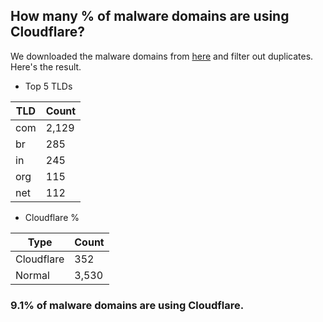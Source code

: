 ## How many % of malware domains are using Cloudflare?


We downloaded the malware domains from [here](https://urlhaus.abuse.ch) and filter out duplicates.
Here's the result.


[//]: # (start replacement)


- Top 5 TLDs

| TLD | Count |
| --- | --- |
| com | 2,129 |
| br | 285 |
| in | 245 |
| org | 115 |
| net | 112 |


- Cloudflare %

| Type | Count |
| --- | --- |
| Cloudflare | 352 |
| Normal | 3,530 |


### 9.1% of malware domains are using Cloudflare.